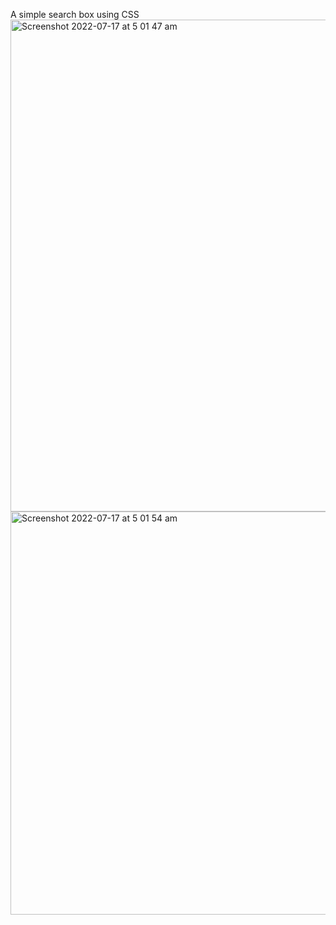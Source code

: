 A simple search box using CSS
<img width="787" alt="Screenshot 2022-07-17 at 5 01 47 am" src="https://user-images.githubusercontent.com/83819910/179383441-009ee5b3-4f06-4822-b7d3-bf3a7442eaea.png">
<img width="645" alt="Screenshot 2022-07-17 at 5 01 54 am" src="https://user-images.githubusercontent.com/83819910/179383443-47f6af58-320f-41d2-9769-95dd0bc7e671.png">
